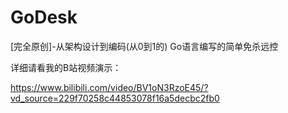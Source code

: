 # GoDesk
[完全原创]-从架构设计到编码(从0到1的) Go语言编写的简单免杀远控

详细请看我的B站视频演示：

https://www.bilibili.com/video/BV1oN3RzoE45/?vd_source=229f70258c44853078f16a5decbc2fb0
